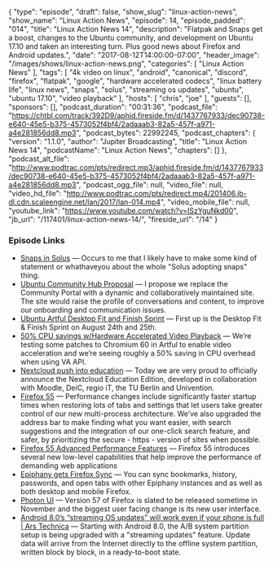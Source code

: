 {
  "type": "episode",
  "draft": false,
  "show_slug": "linux-action-news",
  "show_name": "Linux Action News",
  "episode": 14,
  "episode_padded": "014",
  "title": "Linux Action News 14",
  "description": "Flatpak and Snaps get a boost, changes to the Ubuntu community, and development on Ubuntu 17.10 and taken an interesting turn. Plus good news about Firefox and Android updates.",
  "date": "2017-08-12T14:00:00-07:00",
  "header_image": "/images/shows/linux-action-news.png",
  "categories": [
    "Linux Action News"
  ],
  "tags": [
    "4k video on linux",
    "android",
    "canonical",
    "discord",
    "firefox",
    "flatpak",
    "google",
    "hardware accelerated codecs",
    "linux battery life",
    "linux news",
    "snaps",
    "solus",
    "streaming os updates",
    "ubuntu",
    "ubuntu 17.10",
    "video playback"
  ],
  "hosts": [
    "chris",
    "joe"
  ],
  "guests": [],
  "sponsors": [],
  "podcast_duration": "00:31:36",
  "podcast_file": "https://chtbl.com/track/392D9/aphid.fireside.fm/d/1437767933/dec90738-e640-45e5-b375-4573052f4bf4/2adaaab3-82a5-457f-a971-a4e281856dd8.mp3",
  "podcast_bytes": 22992245,
  "podcast_chapters": {
    "version": "1.1.0",
    "author": "Jupiter Broadcasting",
    "title": "Linux Action News 14",
    "podcastName": "Linux Action News",
    "chapters": []
  },
  "podcast_alt_file": "http://www.podtrac.com/pts/redirect.mp3/aphid.fireside.fm/d/1437767933/dec90738-e640-45e5-b375-4573052f4bf4/2adaaab3-82a5-457f-a971-a4e281856dd8.mp3",
  "podcast_ogg_file": null,
  "video_file": null,
  "video_hd_file": "http://www.podtrac.com/pts/redirect.mp4/201406.jb-dl.cdn.scaleengine.net/lan/2017/lan-014.mp4",
  "video_mobile_file": null,
  "youtube_link": "https://www.youtube.com/watch?v=ISzYguNkd00",
  "jb_url": "/117401/linux-action-news-14/",
  "fireside_url": "/14"
}


### Episode Links

  * [Snaps in Solus](https://plus.google.com/+IkeyDoherty/posts/QF86urMjkqo "Snaps in Solus") — Occurs to me that I likely have to make some kind of statement or whathaveyou about the whole "Solus adopting snaps" thing. 
  * [Ubuntu Community Hub Proposal](https://popey.com/blog/posts/ubuntu-community-hub-proposal.html "Ubuntu Community Hub Proposal") — I propose we replace the Community Portal with a dynamic and collaboratively maintained site. The site would raise the profile of conversations and content, to improve our onboarding and communication issues.
  * [Ubuntu Artful Desktop Fit and Finish Sprint](https://insights.ubuntu.com/2017/08/08/ubuntu-artful-desktop-fit-and-finish-sprint/ "Ubuntu Artful Desktop Fit and Finish Sprint") — First up is the Desktop Fit & Finish Sprint on August 24th and 25th.
  * [50% CPU savings w/Hardware Accelerated Video Playback](https://insights.ubuntu.com/2017/08/11/ubuntu-desktop-weekly-update-august-11-2017/?utm_content=buffer6b52b&utm_medium=social&utm_source=plus.google.com&utm_campaign=buffer&_utm_source=1-2-2 "50% CPU savings w/Hardware Accelerated Video Playback") — We’re testing some patches to Chromium 60 in Artful to enable video acceleration and we’re seeing roughly a 50% saving in CPU overhead when using VA API. 
  * [Nextcloud push into education](https://nextcloud.com/blog/nextcloud-moodle-and-4-other-partners-announce-education-edition/ "Nextcloud push into education") — Today we are very proud to officially announce the Nextcloud Education Edition, developed in collaboration with Moodle, DeiC, regio iT, the TU Berlin and Univention.
  * [Firefox 55](https://www.mozilla.org/en-US/firefox/55.0/releasenotes/ "Firefox 55") — Performance changes include significantly faster startup times when restoring lots of tabs and settings that let users take greater control of our new multi-process architecture. We’ve also upgraded the address bar to make finding what you want easier, with search suggestions and the integration of our one-click search feature, and safer, by prioritizing the secure - https - version of sites when possible.
  * [Firefox 55 Advanced Performance Features](https://hacks.mozilla.org/2017/08/firefox-55-supports-webvr/ "Firefox 55 Advanced Performance Features") — Firefox 55 introduces several new low-level capabilities that help improve the performance of demanding web applications
  * [Epiphany gets Firefox Sync](https://blogs.gnome.org/mcatanzaro/2017/08/09/on-firefox-sync/ "Epiphany gets Firefox Sync") — You can sync bookmarks, history, passwords, and open tabs with other Epiphany instances and as well as both desktop and mobile Firefox. 
  * [Photon UI](https://www.xda-developers.com/firefox-nightly-new-photon-ui/ "Photon UI") — Version 57 of Firefox is slated to be released sometime in November and the biggest user facing change is its new user interface.
  * [Android 8.0’s “streaming OS updates” will work even if your phone is full | Ars Technica](https://arstechnica.com/gadgets/2017/08/android-8-0s-streaming-os-updates-will-work-even-if-your-phone-is-full/ "Android 8.0’s “streaming OS updates” will work even if your phone is full | Ars Technica") — Starting with Android 8.0, the A/B system partition setup is being upgraded with a "streaming updates" feature. Update data will arrive from the Internet directly to the offline system partition, written block by block, in a ready-to-boot state.


